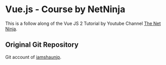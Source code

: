 # Vue.js - Course by NetNinja

This is a follow along of the Vue JS 2 Tutorial by Youtube Channel [The Net Ninja](https://www.youtube.com/channel/UCW5YeuERMmlnqo4oq8vwUpg).

## Original Git Repository

Git account of [iamshaunjp](https://github.com/iamshaunjp/vuejs-playlist).

